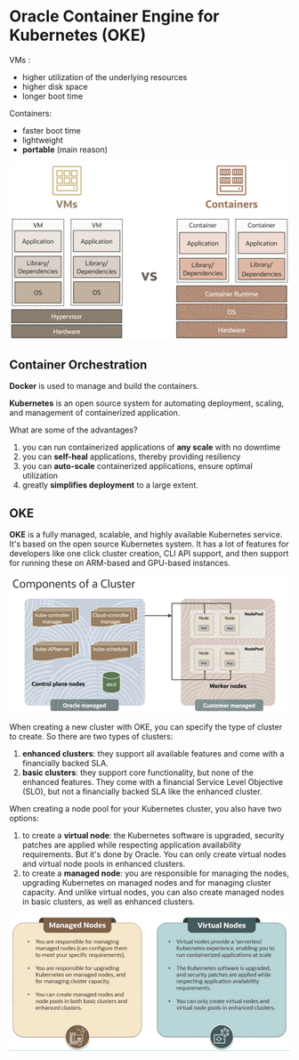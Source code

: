 # Oracle Container Engine for Kubernetes (OKE)

VMs :
- higher utilization of the underlying resources
- higher disk space 
- longer boot time

Containers:
- faster boot time
- lightweight
- **portable** (main reason)


![Differences between VMs and containers](../images/vms_vs_containers.png)

## Container Orchestration 

**Docker** is used to manage and build the containers.

**Kubernetes** is an open source system for automating deployment, scaling, and management of containerized application.

What are some of the advantages? 

1. you can run containerized applications of **any scale** with no downtime
2. you can **self-heal** applications, thereby providing resiliency
3. you can **auto-scale** containerized applications, ensure optimal utilization
4. greatly **simplifies deployment** to a large extent.

## OKE

**OKE** is a fully managed, scalable, and highly available Kubernetes service. It's based on the open source Kubernetes system. It has a lot of features for developers like one click cluster creation, CLI API support, and then support for running these on ARM-based and GPU-based instances.

![Components of a Cluster](../images/oke.png)

When creating a new cluster with OKE, you can specify the type of cluster to create. So there are two types of clusters:
1. **enhanced clusters**: they support all available features and come with a financially backed SLA.
2. **basic clusters**: they support core functionality, but none of the enhanced features. They come with a financial  Service Level Objective (SLO), but not a financially backed SLA like the enhanced cluster. 

When creating a node pool for your Kubernetes cluster, you also have two options:

1. to create a **virtual node**: the Kubernetes software is upgraded, security patches are applied while respecting application availability requirements. But it's done by Oracle. You can only create virtual nodes and virtual node pools in enhanced clusters.
2. to create a **managed node**: you are responsible for managing the nodes, upgrading Kubernetes on managed nodes and for managing cluster capacity. And unlike virtual nodes, you can also create managed nodes in basic clusters, as well as enhanced clusters.

![Type of cluster nodes](../images/cluster_nodes.png)
